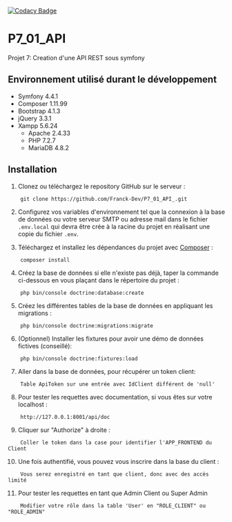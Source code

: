 [![Codacy Badge](https://app.codacy.com/project/badge/Grade/0b29fa9279c64fe1af971ee5054cf89b)](https://www.codacy.com/gh/Franck-Dev/P7_01_API/dashboard?utm_source=github.com&amp;utm_medium=referral&amp;utm_content=Franck-Dev/P7_01_API&amp;utm_campaign=Badge_Grade)

# P7_01_API
Projet 7: Creation d'une API REST sous symfony
## Environnement utilisé durant le développement
* Symfony 4.4.1
* Composer 1.11.99
* Bootstrap 4.1.3
* jQuery 3.3.1
* Xampp 5.6.24
    * Apache 2.4.33
    * PHP 7.2.7
    * MariaDB 4.8.2

## Installation
1. Clonez ou téléchargez le repository GitHub sur le serveur :
```
    git clone https://github.com/Franck-Dev/P7_01_API_.git
```
2. Configurez vos variables d'environnement tel que la connexion à la base de données ou votre serveur SMTP ou adresse mail dans le fichier `.env.local` qui devra être crée à la racine du projet en réalisant une copie du fichier `.env`.

3. Téléchargez et installez les dépendances du projet avec [Composer](https://getcomposer.org/download/) :
```
    composer install
```
4. Créez la base de données si elle n'existe pas déjà, taper la commande ci-dessous en vous plaçant dans le répertoire du projet :
```
    php bin/console doctrine:database:create
```
5. Créez les différentes tables de la base de données en appliquant les migrations :
```
    php bin/console doctrine:migrations:migrate
```
6. (Optionnel) Installer les fixtures pour avoir une démo de données fictives (conseillé):
```
    php bin/console doctrine:fixtures:load
```
7. Aller dans la base de données, pour récupérer un token client:
```
    Table ApiToken sur une entrée avec IdClient différent de 'null'
```
8. Pour tester les requettes avec documentation, si vous êtes sur votre localhost :
```
    http://127.0.0.1:8001/api/doc
```
9. Cliquer sur "Authorize" à droite :
```
    Coller le token dans la case pour identifier l'APP_FRONTEND du Client
```
10. Une fois authentifié, vous pouvez vous inscrire dans la base du client :
```
    Vous serez enregistré en tant que client, donc avec des accès limité
```
11. Pour tester les requettes en tant que Admin Client ou Super Admin
```
    Modifier votre rôle dans la table 'User' en "ROLE_CLIENT" ou "ROLE_ADMIN"
```
